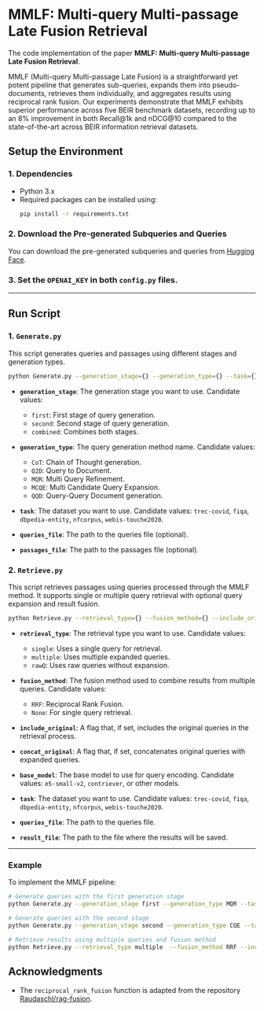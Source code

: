 
# MMLF: Multi-query Multi-passage Late Fusion Retrieval

The code implementation of the paper **MMLF: Multi-query Multi-passage Late Fusion Retrieval**.  
  
MMLF (Multi-query Multi-passage Late Fusion) is a straightforward yet potent pipeline that generates sub-queries, expands them into pseudo-documents, retrieves them individually, and aggregates results using reciprocal rank fusion. Our experiments demonstrate that MMLF exhibits superior performance across five BEIR benchmark datasets, recording up to an 8% improvement in both Recall@1k and nDCG@10 compared to the state-of-the-art across BEIR information retrieval datasets.

## Setup the Environment

### 1. Dependencies

- Python 3.x
- Required packages can be installed using:
  ```bash
  pip install -r requirements.txt
  ```

### 2. Download the Pre-generated Subqueries and Queries

You can download the pre-generated subqueries and queries from [Hugging Face](https://huggingface.co/datasets/yvonne90190/MMLF_Generated_Results/tree/main).

### 3. Set the `OPENAI_KEY` in both `config.py` files.

---

## Run Script

### 1. `Generate.py`

This script generates queries and passages using different stages and generation types.

```bash
python Generate.py --generation_stage={} --generation_type={} --task={} --queries_file={} --passages_file={}
```

- **`generation_stage`**: The generation stage you want to use. Candidate values:
  - `first`: First stage of query generation.
  - `second`: Second stage of query generation.
  - `combined`: Combines both stages.
  
- **`generation_type`**: The query generation method name. Candidate values:
  - `CoT`: Chain of Thought generation.
  - `Q2D`: Query to Document.
  - `MQR`: Multi Query Refinement.
  - `MCQE`: Multi Candidate Query Expansion.
  - `QQD`: Query-Query Document generation.
  
- **`task`**: The dataset you want to use. Candidate values: `trec-covid`, `fiqa`, `dbpedia-entity`, `nfcorpus`, `webis-touche2020`.
  
- **`queries_file`**: The path to the queries file (optional).
  
- **`passages_file`**: The path to the passages file (optional).

### 2. `Retrieve.py`

This script retrieves passages using queries processed through the MMLF method. It supports single or multiple query retrieval with optional query expansion and result fusion.

```bash
python Retrieve.py --retrieval_type={} --fusion_method={} --include_original --concat_original --base_model={} --task={} --queries_file={} --result_file={}
```

- **`retrieval_type`**: The retrieval type you want to use. Candidate values:
  - `single`: Uses a single query for retrieval.
  - `multiple`: Uses multiple expanded queries.
  - `rawQ`: Uses raw queries without expansion.
  
- **`fusion_method`**: The fusion method used to combine results from multiple queries. Candidate values:
  - `RRF`: Reciprocal Rank Fusion.
  - `None`: For single query retrieval.
  
- **`include_original`**: A flag that, if set, includes the original queries in the retrieval process.
  
- **`concat_original`**: A flag that, if set, concatenates original queries with expanded queries.
  
- **`base_model`**: The base model to use for query encoding. Candidate values: `e5-small-v2`, `contriever`, or other models.
  
- **`task`**: The dataset you want to use. Candidate values: `trec-covid`, `fiqa`, `dbpedia-entity`, `nfcorpus`, `webis-touche2020`.
  
- **`queries_file`**: The path to the queries file.
  
- **`result_file`**: The path to the file where the results will be saved.

---

### Example

To implement the MMLF pipeline:

```bash
# Generate queries with the first generation stage
python Generate.py --generation_stage first --generation_type MQR --task "$task_type" --queries_file "your_queries_file"

# Generate queries with the second stage
python Generate.py --generation_stage second --generation_type CQE --task "$task_type" --queries_file "your_queries_file" --passages_file "your_passages_file"

# Retrieve results using multiple queries and fusion method
python Retrieve.py --retrieval_type multiple  --fusion_method RRF --include_original --base_model "$base_model" --task "$task_type" --queries_file "your_passages_file" --result_file "your_result_file"
```

## Acknowledgments

- The `reciprocal_rank_fusion` function is adapted from the repository [Raudaschl/rag-fusion](https://github.com/Raudaschl/rag-fusion).
